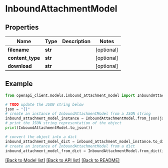 # InboundAttachmentModel


## Properties

Name | Type | Description | Notes
------------ | ------------- | ------------- | -------------
**filename** | **str** |  | [optional] 
**content_type** | **str** |  | [optional] 
**download** | **str** |  | [optional] 

## Example

```python
from openapi_client.models.inbound_attachment_model import InboundAttachmentModel

# TODO update the JSON string below
json = "{}"
# create an instance of InboundAttachmentModel from a JSON string
inbound_attachment_model_instance = InboundAttachmentModel.from_json(json)
# print the JSON string representation of the object
print(InboundAttachmentModel.to_json())

# convert the object into a dict
inbound_attachment_model_dict = inbound_attachment_model_instance.to_dict()
# create an instance of InboundAttachmentModel from a dict
inbound_attachment_model_from_dict = InboundAttachmentModel.from_dict(inbound_attachment_model_dict)
```
[[Back to Model list]](../README.md#documentation-for-models) [[Back to API list]](../README.md#documentation-for-api-endpoints) [[Back to README]](../README.md)


